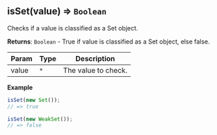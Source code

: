 <a name="isSet"></a>

## isSet(value) ⇒ <code>Boolean</code>
Checks if a value is classified as a Set object.

**Returns**: <code>Boolean</code> - True if value is classified as a Set object, else false.  

| Param | Type | Description |
| --- | --- | --- |
| value | <code>\*</code> | The value to check. |

**Example**  
```js
isSet(new Set());
// => true

isSet(new WeakSet());
// => false
```
